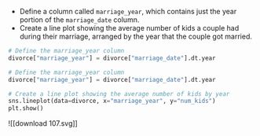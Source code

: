 - Define a column called `marriage_year`, which contains just the year portion of the `marriage_date` column.
- Create a line plot showing the average number of kids a couple had during their marriage, arranged by the year that the couple got married.
```Python
# Define the marriage_year column
divorce["marriage_year"] = divorce["marriage_date"].dt.year

# Define the marriage_year column
divorce["marriage_year"] = divorce["marriage_date"].dt.year

# Create a line plot showing the average number of kids by year
sns.lineplot(data=divorce, x="marriage_year", y="num_kids")
plt.show()
```
![[download 107.svg]]
